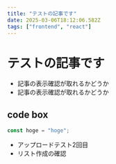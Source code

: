 ```yaml
---
title: "テストの記事です"
date: 2025-03-06T18:12:06.582Z
tags: ["frontend", "react"]
---
```


# テストの記事です

- 記事の表示確認が取れるかどうか
- 記事の表示確認が取れるかどうか

## code box

```ts
const hoge = "hoge";
```

- アップロードテスト2回目
- リスト作成の確認

